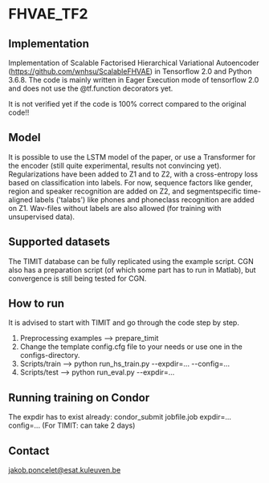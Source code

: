 # FHVAE_TF2
## Implementation
Implementation of Scalable Factorised Hierarchical Variational Autoencoder (https://github.com/wnhsu/ScalableFHVAE) in Tensorflow 2.0 and Python 3.6.8. The code is mainly written in Eager Execution mode of tensorflow 2.0 and does not use the @tf.function decorators yet.

It is not verified yet if the code is 100% correct compared to the original code!!

## Model
It is possible to use the LSTM model of the paper, or use a Transformer for the encoder (still quite experimental, results not convincing yet). 
Regularizations have been added to Z1 and to Z2, with a cross-entropy loss based on classification into labels. For now, sequence factors like gender, region and speaker recognition are added on Z2, and segmentspecific time-aligned labels ('talabs') like phones and phoneclass recognition are added on Z1. Wav-files without labels are also allowed (for training with unsupervised data).

## Supported datasets
The TIMIT database can be fully replicated using the example script. 
CGN also has a preparation script (of which some part has to run in Matlab), but convergence is still being tested for CGN.

## How to run
It is advised to start with TIMIT and go through the code step by step.
1) Preprocessing examples --> prepare_timit
2) Change the template config.cfg file to your needs or use one in the configs-directory.
3) Scripts/train --> python run_hs_train.py --expdir=... --config=...
4) Scripts/test --> python run_eval.py --expdir=...

## Running training on Condor
The expdir has to exist already: 
     condor_submit jobfile.job expdir=... config=... 
(For TIMIT: can take 2 days)

## Contact
jakob.poncelet@esat.kuleuven.be
